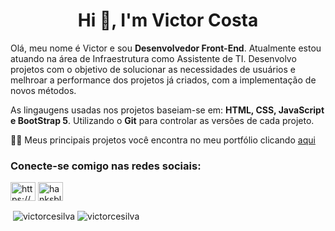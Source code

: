 <h1 align="center">Hi 👋, I'm Victor Costa</h1>

Olá, meu nome é Victor e sou **Desenvolvedor Front-End**. Atualmente estou atuando na área de Infraestrutura como Assistente de TI. 
Desenvolvo projetos com o objetivo de solucionar as necessidades de usuários e melhroar a performance dos projetos já criados, com a implementação de novos métodos.

As lingaugens usadas nos projetos baseiam-se em: **HTML, CSS, JavaScript e BootStrap 5**. Utilizando o **Git**
 para controlar as versões de cada projeto.
 
👨‍💻 Meus principais projetos você encontra no meu portfólio clicando [aqui](https://victorcesilva.github.io/Portfolio/)

<h3 align="left">Conecte-se comigo nas redes sociais:</h3>
<p align="left">
<a href="https://linkedin.com/in/https://www.linkedin.com/in/victor-costa-e-silva/" target="blank"><img align="center" src="https://raw.githubusercontent.com/rahuldkjain/github-profile-readme-generator/master/src/images/icons/Social/linked-in-alt.svg" alt="https://www.linkedin.com/in/victor-costa-e-silva/" height="30" width="40" /></a>
<a href="https://discord.gg/hanksblood" target="blank"><img align="center" src="https://raw.githubusercontent.com/rahuldkjain/github-profile-readme-generator/master/src/images/icons/Social/discord.svg" alt="hanksblood" height="30" width="40" /></a>
</p>

&nbsp;<img align="center" src="https://github-readme-stats.vercel.app/api?username=victorcesilva&show_icons=true&locale=pt-br" alt="victorcesilva" />
<img align="center" src="https://github-readme-stats.vercel.app/api/top-langs?username=victorcesilva&show_icons=true&locale=pt-br" alt="victorcesilva" />



